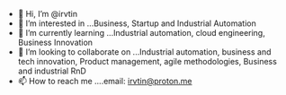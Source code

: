 - 👋 Hi, I’m @irvtin
- 👀 I’m interested in ...Business, Startup and Industrial Automation
- 🌱 I’m currently learning ...Industrial automation, cloud engineering, Business Innovation
- 💞️ I’m looking to collaborate on ...Industrial automation, business and tech innovation, Product management, agile methodologies, Business and industrial RnD
- 📫 How to reach me ....email: irvtin@proton.me

<!---
irvtin/irvtin is a ✨ special ✨ repository because its `README.md` (this file) appears on your GitHub profile.
You can click the Preview link to take a look at your changes.
--->
